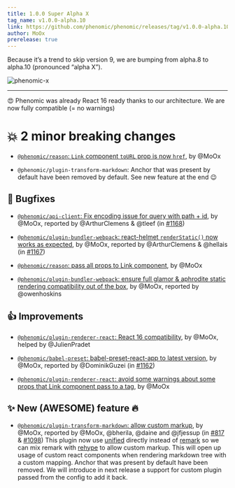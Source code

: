 ```yaml
---
title: 1.0.0 Super Alpha X
tag_name: v1.0.0-alpha.10
link: https://github.com/phenomic/phenomic/releases/tag/v1.0.0-alpha.10
author: MoOx
prerelease: true
---
```


Because it’s a trend to skip version 9, we are bumping from alpha.8 to alpha.10
(pronounced “alpha X”).

![phenomic-x](https://user-images.githubusercontent.com/157534/30936524-72e91776-a3d4-11e7-8022-ef9338ce7d2a.jpg)

---

😍 Phenomic was already React 16 ready thanks to our architecture. We are now
fully compatible (= no warnings)

# 💥 2 minor breaking changes

- [`@phenomic/reason`: `Link` component `toURL` prop is now `href`](https://github.com/phenomic/phenomic/commit/b126dc9dae6b57e2c49509577e45135b79ce7f21),
  by @MoOx

- `@phenomic/plugin-transform-markdown`: Anchor that was present by default have
  been removed by default. See new feature at the end 😉

## 🐛 Bugfixes

- [`@phenomic/api-client`: Fix encoding issue for query with path + id](https://github.com/phenomic/phenomic/commit/34a223f9620f01ada8be75e832670292089c2a1a),
  by @MoOx, reported by @ArthurClemens & @tleef (in
  [#1168](https://github.com/phenomic/phenomic/issues/1168))

- [`@phenomic/plugin-bundler-webpack`: react-helmet `renderStatic()` now works as expected](https://github.com/phenomic/phenomic/commit/f9ce59c8d3997592a14a6f0ad11d5c997edfee89),
  by @MoOx, reported by @ArthurClemens & @hellais (in
  [#1167](https://github.com/phenomic/phenomic/issues/1167))

- [`@phenomic/reason`: pass all props to Link component](https://github.com/phenomic/phenomic/commit/2dd164f8a46e3514149d789dbf77b9364e50d12a),
  by @MoOx

- [`@phenomic/plugin-bundler-webpack`: ensure full glamor & aphrodite static rendering compatibility out of the box](https://github.com/phenomic/phenomic/commit/381b4490bb4b9418273958533ae46c2384b79044),
  by @MoOx, reported by @owenhoskins

## 👍 Improvements

- [`@phenomic/plugin-renderer-react`: React 16 compatibility](https://github.com/phenomic/phenomic/commit/19a8246ffd1ec88b069340791659b862abc772c2),
  by @MoOx, helped by @JulienPradet

- [`@phenomic/babel-preset`: babel-preset-react-app to latest version](https://github.com/phenomic/phenomic/commit/137ca8c96b0033ac80300900e03cda7d65fb27a1),
  by @MoOx, reported by @DominikGuzei (in
  [#1162](https://github.com/phenomic/phenomic/issues/1162))

- [`@phenomic/plugin-renderer-react`: avoid some warnings about some props that Link component pass to a tag](https://github.com/phenomic/phenomic/commit/a83b0d113364c4074ace5c21a55a281b4a541069),
  by @MoOx

## ✨ New (AWESOME) feature 🔥

- [`@phenomic/plugin-transform-markdown`: allow custom markup](https://github.com/phenomic/phenomic/commit/1bd1d2f6f15a12082d07061bdc25d46aaae1b86f),
  by @MoOx, reported by @MoOx, @bherila, @daine and @jfjessup (in
  [#817](https://github.com/phenomic/phenomic/issues/817) &
  [#1098](https://github.com/phenomic/phenomic/issues/1098)) This plugin now use
  [unified](http://unifiedjs.github.io) directly instead of
  [remark](https://github.com/wooorm/remark) so we can mix remark with
  [rehype](https://github.com/wooorm/rehype) to allow custom markup. This will
  open up usage of custom react components when rendering markdown tree with a
  custom mapping. Anchor that was present by default have been removed. We will
  introduce in next release a support for custom plugin passed from the config
  to add it back.
